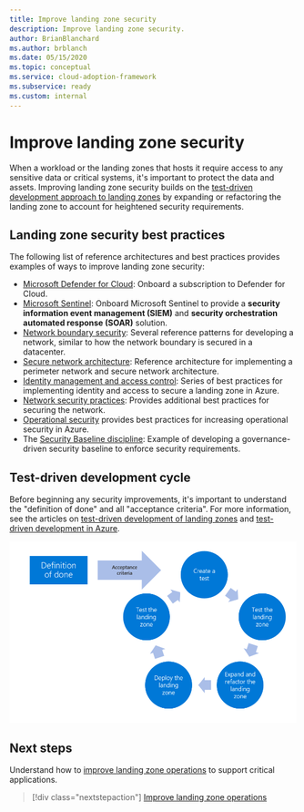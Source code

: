 ```yaml
---
title: Improve landing zone security
description: Improve landing zone security.
author: BrianBlanchard
ms.author: brblanch
ms.date: 05/15/2020
ms.topic: conceptual
ms.service: cloud-adoption-framework
ms.subservice: ready
ms.custom: internal
---
```


# Improve landing zone security

When a workload or the landing zones that hosts it require access to any sensitive data or critical systems, it's important to protect the data and assets. Improving landing zone security builds on the [test-driven development approach to landing zones](./test-driven-development.md) by expanding or refactoring the landing zone to account for heightened security requirements.

## Landing zone security best practices

The following list of reference architectures and best practices provides examples of ways to improve landing zone security:

- [Microsoft Defender for Cloud](/azure/security-center/security-center-get-started?toc=/azure/cloud-adoption-framework/toc.json&bc=/azure/cloud-adoption-framework/_bread/toc.json): Onboard a subscription to Defender for Cloud.
- [Microsoft Sentinel](/azure/sentinel/quickstart-onboard?toc=/azure/cloud-adoption-framework/toc.json&bc=/azure/cloud-adoption-framework/_bread/toc.json): Onboard Microsoft Sentinel to provide a **security information event management (SIEM)** and **security orchestration automated response (SOAR)** solution.
- [Network boundary security](../../resources/networking-vdc.md): Several reference patterns for developing a network, similar to how the network boundary is secured in a datacenter.
- [Secure network architecture](/azure/architecture/reference-architectures/dmz/secure-vnet-dmz?toc=/azure/cloud-adoption-framework/toc.json&bc=/azure/cloud-adoption-framework/_bread/toc.json): Reference architecture for implementing a perimeter network and secure network architecture.
- [Identity management and access control](/azure/security/fundamentals/identity-management-best-practices?toc=/azure/cloud-adoption-framework/toc.json&bc=/azure/cloud-adoption-framework/_bread/toc.json): Series of best practices for implementing identity and access to secure a landing zone in Azure.
- [Network security practices](/azure/security/fundamentals/network-best-practices?toc=/azure/cloud-adoption-framework/toc.json&bc=/azure/cloud-adoption-framework/_bread/toc.json): Provides additional best practices for securing the network.
- [Operational security](/azure/security/fundamentals/operational-best-practices?toc=/azure/cloud-adoption-framework/toc.json&bc=/azure/cloud-adoption-framework/_bread/toc.json) provides best practices for increasing operational security in Azure.
- The [Security Baseline discipline](../../govern/guides/complex/security-baseline-improvement.md#incremental-improvement-of-best-practices): Example of developing a governance-driven security baseline to enforce security requirements.

## Test-driven development cycle

Before beginning any security improvements, it's important to understand the "definition of done" and all "acceptance criteria". For more information, see the articles on [test-driven development of landing zones](./test-driven-development.md) and [test-driven development in Azure](./azure-test-driven-development.md).

![Test-driven development process for cloud landing zones](../../_images/ready/test-driven-development-process.png)

## Next steps

Understand how to [improve landing zone operations](./landing-zone-operations.md) to support critical applications.

> [!div class="nextstepaction"]
> [Improve landing zone operations](./landing-zone-operations.md)
